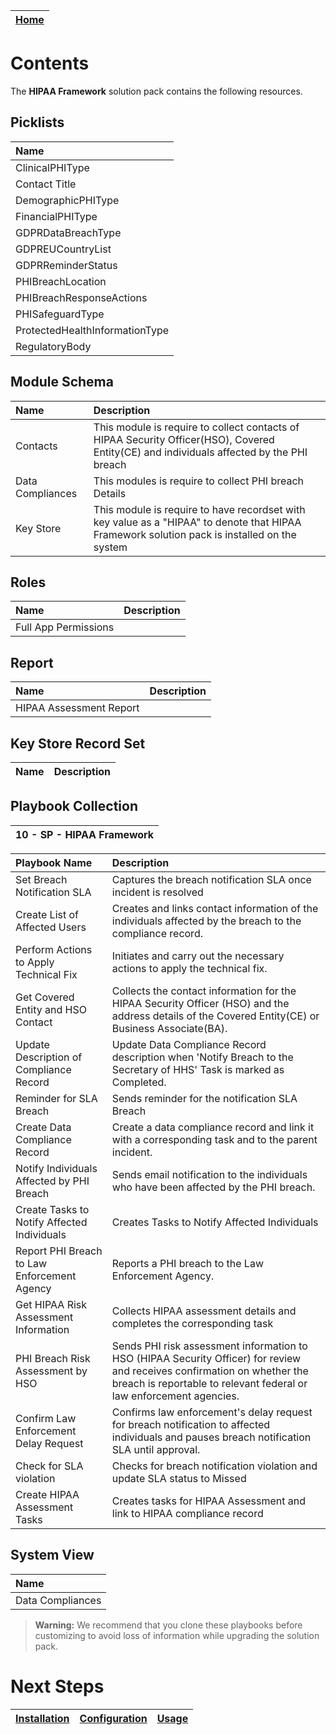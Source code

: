 | [Home](../README.md) |
 | -------------------------------------------- |

  # Contents

The **HIPAA Framework** solution pack contains the following resources.


## Picklists

|Name|
| :- |
| ClinicalPHIType |
| Contact Title |
| DemographicPHIType |
| FinancialPHIType |
| GDPRDataBreachType |
| GDPREUCountryList |
| GDPRReminderStatus |
| PHIBreachLocation |
| PHIBreachResponseActions |
| PHISafeguardType |
| ProtectedHealthInformationType |
| RegulatoryBody |

## Module Schema

|Name|Description|
| :- | :- |
| Contacts | This module is require to collect contacts of HIPAA Security Officer(HSO), Covered Entity(CE) and individuals affected by the PHI breach |
| Data Compliances | This modules is require to collect PHI breach Details |
| Key Store | This module is require to have recordset with key value as a "HIPAA" to denote that HIPAA Framework solution pack is installed on the system |




## Roles

|Name|Description|
| :- | :- |
| Full App Permissions |  |

## Report

| Name | Description |
| :- | :- |
| HIPAA Assessment Report |  |

## Key Store Record Set 

| Name | Description |
| :- | :- |



## Playbook Collection

| 10 - SP - HIPAA Framework |
|:------------:|

| Playbook Name | Description |
| :- | :- |
| Set Breach Notification SLA | Captures the breach notification SLA once incident is resolved |
| Create List of Affected Users | Creates and links contact information of the individuals affected by the breach to the compliance record. |
| Perform Actions to Apply Technical Fix | Initiates and carry out the necessary actions to apply the technical fix. |
| Get Covered Entity and HSO Contact | Collects the contact information for the HIPAA Security Officer (HSO) and the address details of the Covered Entity(CE) or Business Associate(BA). |
| Update Description of Compliance Record | Update Data Compliance Record description when 'Notify Breach to the Secretary of HHS' Task is marked as Completed. |
| Reminder for SLA Breach | Sends reminder for the notification SLA Breach |
| Create Data Compliance Record | Create a data compliance record and link it with a corresponding task and to the parent incident. |
| Notify Individuals Affected by PHI Breach | Sends email notification to the individuals who have been affected by the PHI breach. |
| Create Tasks to Notify Affected Individuals | Creates Tasks to Notify Affected Individuals |
| Report PHI Breach to Law Enforcement Agency | Reports a PHI breach to the Law Enforcement Agency. |
| Get HIPAA Risk Assessment Information | Collects HIPAA assessment details and completes the corresponding task |
| PHI Breach Risk Assessment by HSO | Sends PHI risk assessment information to HSO (HIPAA Security Officer) for review and receives confirmation on whether the breach is reportable to relevant federal or law enforcement agencies. |
| Confirm Law Enforcement Delay Request | Confirms law enforcement's delay request for breach notification to affected individuals and pauses breach notification SLA until approval. |
| Check for SLA violation | Checks for breach notification violation and update SLA status to Missed |
| Create HIPAA Assessment Tasks | Creates tasks for HIPAA Assessment and link to HIPAA compliance record |



## System View

| Name |
| :- |
| Data Compliances |


>**Warning:** We recommend that you clone these playbooks before customizing to avoid loss of information while upgrading the solution pack.

# Next Steps
| [Installation](./setup.md#installation) | [Configuration](./setup.md#configuration) | [Usage](./usage.md) |
| ----------------------------------------- | ------------------------------------------- | --------------------- |